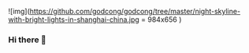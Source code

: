 ![img](https://github.com/godcong/godcong/tree/master/night-skyline-with-bright-lights-in-shanghai-china.jpg = 984x656 )
### Hi there 👋

<!--
**godcong/godcong** is a ✨ _special_ ✨ repository because its `README.md` (this file) appears on your GitHub profile.

Here are some ideas to get you started:

- 🔭 I’m currently working on ...
- 🌱 I’m currently learning ...
- 👯 I’m looking to collaborate on ...
- 🤔 I’m looking for help with ...
- 💬 Ask me about ...
- 📫 How to reach me: ...
- 😄 Pronouns: ...
- ⚡ Fun fact: ...
-->

